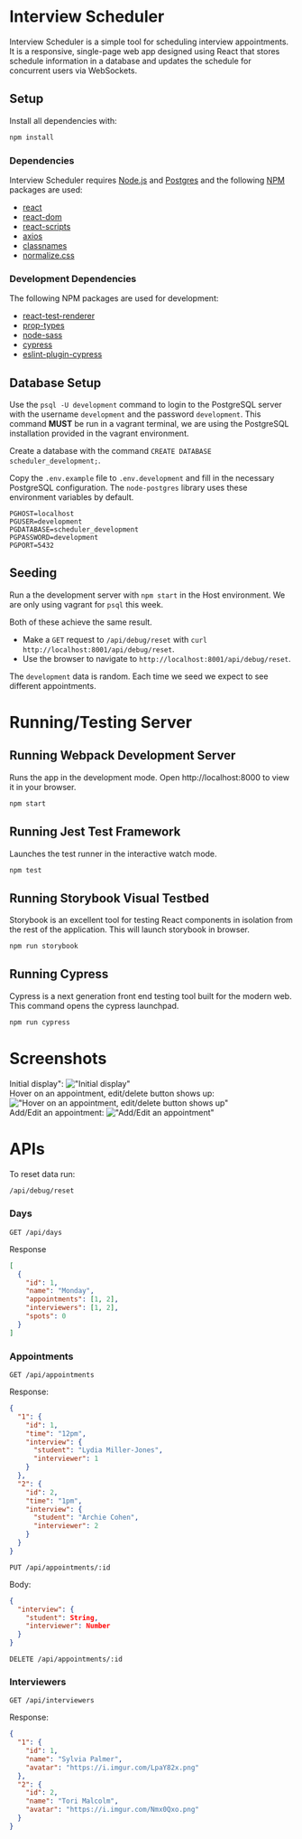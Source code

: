 # Interview Scheduler
Interview Scheduler is a simple tool for scheduling interview appointments. It is a responsive, single-page web app designed using React that stores schedule information in a database and updates the schedule for concurrent users via WebSockets.
## Setup

Install all dependencies with: 
```sh
npm install
```
### Dependencies

Interview Scheduler requires [Node.js](https://nodejs.org) and [Postgres](https://www.postgresql.org/) and the following [NPM](https://www.npmjs.com/) packages are used:

- [react](https://www.npmjs.com/package/react)
- [react-dom](https://www.npmjs.com/package/react-dom)
- [react-scripts](https://www.npmjs.com/package/react-scripts)
- [axios](https://www.npmjs.com/package/axios)
- [classnames](https://www.npmjs.com/package/classnames)
- [normalize.css](https://www.npmjs.com/package/normalize.css)

### Development Dependencies

The following NPM packages are used for development:

- [react-test-renderer](https://www.npmjs.com/package/react-test-renderer)
- [prop-types](https://www.npmjs.com/package/prop-types)
- [node-sass](https://www.npmjs.com/package/node-sass)
- [cypress](https://www.npmjs.com/package/cypress)
- [eslint-plugin-cypress](https://www.npmjs.com/package/eslint-plugin-cypress)


## Database Setup
Use the `psql -U development` command to login to the PostgreSQL server with the username `development` and the password `development`. This command **MUST** be run in a vagrant terminal, we are using the PostgreSQL installation provided in the vagrant environment.

Create a database with the command `CREATE DATABASE scheduler_development;`.

Copy the `.env.example` file to `.env.development` and fill in the necessary PostgreSQL configuration. The `node-postgres` library uses these environment variables by default.

```
PGHOST=localhost
PGUSER=development
PGDATABASE=scheduler_development
PGPASSWORD=development
PGPORT=5432
```

## Seeding

Run a the development server with `npm start` in the Host environment. We are only using vagrant for `psql` this week.

Both of these achieve the same result.

- Make a `GET` request to `/api/debug/reset` with `curl http://localhost:8001/api/debug/reset`.
- Use the browser to navigate to `http://localhost:8001/api/debug/reset`.

The `development` data is random. Each time we seed we expect to see different appointments.


# Running/Testing Server
## Running Webpack Development Server
Runs the app in the development mode.
Open http://localhost:8000 to view it in your browser.
```sh
npm start
```

## Running Jest Test Framework
Launches the test runner in the interactive watch mode.
```sh
npm test
```

## Running Storybook Visual Testbed
Storybook is an excellent tool for testing React components in isolation from the rest of the application.
This will launch storybook in browser.
```sh
npm run storybook
```

## Running Cypress
Cypress is a next generation front end testing tool built for the modern web. This command opens the cypress launchpad.
```sh
npm run cypress
```
# Screenshots

Initial display": !["Initial display"](https://github.com/biancafu/scheduler/blob/master/docs/appointment-show.png) <br>
Hover on an appointment, edit/delete button shows up: !["Hover on an appointment, edit/delete button shows up"](https://github.com/biancafu/scheduler/blob/master/docs/appointment-edit%26delete_button.png) <br>
Add/Edit an appointment: !["Add/Edit an appointment"](https://github.com/biancafu/scheduler/blob/master/docs/appointment-form%20(add%26edit).png)


# APIs

To reset data run:
```sh
/api/debug/reset
```
### Days
`GET /api/days`

Response

```json
[
  {
    "id": 1,
    "name": "Monday",
    "appointments": [1, 2],
    "interviewers": [1, 2],
    "spots": 0
  }
]
```

### Appointments

`GET /api/appointments`

Response:

```json
{
  "1": {
    "id": 1,
    "time": "12pm",
    "interview": {
      "student": "Lydia Miller-Jones",
      "interviewer": 1
    }
  },
  "2": {
    "id": 2,
    "time": "1pm",
    "interview": {
      "student": "Archie Cohen",
      "interviewer": 2
    }
  }
}
```

`PUT /api/appointments/:id`

Body:

```json
{
  "interview": {
    "student": String,
    "interviewer": Number
  }
}
```

`DELETE /api/appointments/:id`

### Interviewers

`GET /api/interviewers`

Response:

```json
{
  "1": {
    "id": 1,
    "name": "Sylvia Palmer",
    "avatar": "https://i.imgur.com/LpaY82x.png"
  },
  "2": {
    "id": 2,
    "name": "Tori Malcolm",
    "avatar": "https://i.imgur.com/Nmx0Qxo.png"
  }
}
```